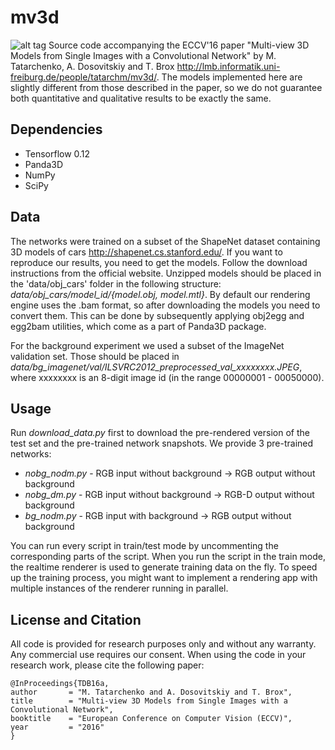 # mv3d
![alt tag](https://github.com/mtatarchenko/mv3d/blob/master/thumbnail.png)
Source code accompanying the ECCV'16 paper "Multi-view 3D Models from Single Images with a Convolutional Network" by M. Tatarchenko, A. Dosovitskiy and T. Brox http://lmb.informatik.uni-freiburg.de/people/tatarchm/mv3d/. The models implemented here are slightly different from those described in the paper, so we do not guarantee both quantitative and qualitative results to be exactly the same.

## Dependencies
- Tensorflow 0.12
- Panda3D
- NumPy
- SciPy

## Data
The networks were trained on a subset of the ShapeNet dataset containing 3D models of cars http://shapenet.cs.stanford.edu/. If you want to reproduce our results, you need to get the models. Follow the download instructions from the official website. Unzipped models should be placed in the 'data/obj_cars' folder in the following structure:
*data/obj_cars/model_id/{model.obj, model.mtl}*. By default our rendering engine uses the .bam format, so after downloading the models you need to convert them. This can be done by subsequently applying obj2egg and egg2bam utilities, which come as a part of Panda3D package.

For the background experiment we used a subset of the ImageNet validation set. Those should be placed in *data/bg_imagenet/val/ILSVRC2012_preprocessed_val_xxxxxxxx.JPEG*, where xxxxxxxx is an 8-digit image id (in the range 00000001 - 00050000).

## Usage
Run *download_data.py* first to download the pre-rendered version of the test set and the pre-trained network snapshots. We provide 3 pre-trained networks:
- *nobg_nodm.py* - RGB input without background -> RGB output without background
- *nobg_dm.py* - RGB input without background -> RGB-D output without background
- *bg_nodm.py* - RGB input with background -> RGB output without background

You can run every script in train/test mode by uncommenting the corresponding parts of the script. When you run the script in the train mode, the realtime renderer is used to generate training data on the fly. To speed up the training process, you might want to implement a rendering app with multiple instances of the renderer running in parallel.

## License and Citation
All code is provided for research purposes only and without any warranty. Any commercial use requires our consent. When using the code in your research work, please cite the following paper:

    @InProceedings{TDB16a,
    author       = "M. Tatarchenko and A. Dosovitskiy and T. Brox",
    title        = "Multi-view 3D Models from Single Images with a Convolutional Network",
    booktitle    = "European Conference on Computer Vision (ECCV)",
    year         = "2016"
    }
